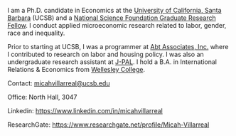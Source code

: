 I am a Ph.D. candidate in Economics at the [University of California, Santa Barbara](https://econ.ucsb.edu/) (UCSB) and a [National Science Foundation Graduate Research Fellow](https://www.nsfgrfp.org/). I conduct applied microeconomic research related to labor, gender, race and inequality.

Prior to starting at UCSB, I was a programmer at [Abt Associates, Inc.](https://www.abtassociates.com/) where I contributed to research on labor and housing policy. I was also an undergraduate research assistant at [J-PAL](https://www.povertyactionlab.org/). I hold a B.A. in International Relations & Economics from [Wellesley College](https://www.wellesley.edu/).

Contact: micahvillarreal@ucsb.edu

Office: North Hall, 3047

Linkedin: https://www.linkedin.com/in/micahvillarreal

ResearchGate: https://www.researchgate.net/profile/Micah-Villarreal


